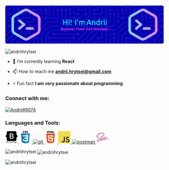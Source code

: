 [![MasterHead](./github-header-image.png)](https://github.com/AndriiHrytsei)


<p align="left"> <img src="https://komarev.com/ghpvc/?username=andriihrytsei&label=Profile%20views&color=0e75b6&style=flat" alt="andriihrytsei" /> </p>

- 🌱 I’m currently learning **React**

- 📫 How to reach me **andrii.hrytsei@gmail.com**

- ⚡ Fun fact **I am very passionate about programming**

<h3 align="left">Connect with me:</h3>
<p align="left">
<a href="https://discord.gg/Andrii#9074" target="blank"><img align="center" src="https://raw.githubusercontent.com/rahuldkjain/github-profile-readme-generator/master/src/images/icons/Social/discord.svg" alt="Andrii#9074" height="30" width="40" /></a>
</p>

<h3 align="left">Languages and Tools:</h3>
<p align="left"> <a href="https://getbootstrap.com" target="_blank" rel="noreferrer"> <img src="https://raw.githubusercontent.com/devicons/devicon/master/icons/bootstrap/bootstrap-plain-wordmark.svg" alt="bootstrap" width="40" height="40"/> </a> <a href="https://www.w3schools.com/css/" target="_blank" rel="noreferrer"> <img src="https://raw.githubusercontent.com/devicons/devicon/master/icons/css3/css3-original-wordmark.svg" alt="css3" width="40" height="40"/> </a> <a href="https://git-scm.com/" target="_blank" rel="noreferrer"> <img src="https://www.vectorlogo.zone/logos/git-scm/git-scm-icon.svg" alt="git" width="40" height="40"/> </a> <a href="https://www.w3.org/html/" target="_blank" rel="noreferrer"> <img src="https://raw.githubusercontent.com/devicons/devicon/master/icons/html5/html5-original-wordmark.svg" alt="html5" width="40" height="40"/> </a> <a href="https://developer.mozilla.org/en-US/docs/Web/JavaScript" target="_blank" rel="noreferrer"> <img src="https://raw.githubusercontent.com/devicons/devicon/master/icons/javascript/javascript-original.svg" alt="javascript" width="40" height="40"/> </a> <a href="https://postman.com" target="_blank" rel="noreferrer"> <img src="https://www.vectorlogo.zone/logos/getpostman/getpostman-icon.svg" alt="postman" width="40" height="40"/> </a> <a href="https://sass-lang.com" target="_blank" rel="noreferrer"> <img src="https://raw.githubusercontent.com/devicons/devicon/master/icons/sass/sass-original.svg" alt="sass" width="40" height="40"/> </a> </p>

<p><img align="left" src="https://github-readme-stats.vercel.app/api/top-langs?username=andriihrytsei&show_icons=true&locale=en&layout=compact" alt="andriihrytsei" /></p>

<p>&nbsp;<img align="center" src="https://github-readme-stats.vercel.app/api?username=andriihrytsei&show_icons=true&locale=en" alt="andriihrytsei" /></p>

<p><img align="center" src="https://github-readme-streak-stats.herokuapp.com/?user=andriihrytsei&" alt="andriihrytsei" /></p>

